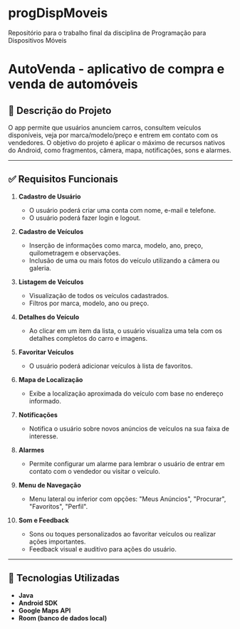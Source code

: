 # progDispMoveis
Repositório para o trabalho final da disciplina de Programação para Dispositivos Móveis

# AutoVenda - aplicativo de compra e venda de automóveis

## 📱 Descrição do Projeto
O app permite que usuários anunciem carros, consultem veículos disponíveis, veja por marca/modelo/preço e entrem em contato com os vendedores. O objetivo do projeto é aplicar o máximo de recursos nativos do Android, como fragmentos, câmera, mapa, notificações, sons e alarmes.

---

## ✅ Requisitos Funcionais

1. **Cadastro de Usuário**
   - O usuário poderá criar uma conta com nome, e-mail e telefone.
   - O usuário poderá fazer login e logout.

2. **Cadastro de Veículos**
   - Inserção de informações como marca, modelo, ano, preço, quilometragem e observações.
   - Inclusão de uma ou mais fotos do veículo utilizando a câmera ou galeria.

3. **Listagem de Veículos**
   - Visualização de todos os veículos cadastrados.
   - Filtros por marca, modelo, ano ou preço.

4. **Detalhes do Veículo**
   - Ao clicar em um item da lista, o usuário visualiza uma tela com os detalhes completos do carro e imagens.

5. **Favoritar Veículos**
   - O usuário poderá adicionar veículos à lista de favoritos.

6. **Mapa de Localização**
   - Exibe a localização aproximada do veículo com base no endereço informado.

7. **Notificações**
   - Notifica o usuário sobre novos anúncios de veículos na sua faixa de interesse.

8. **Alarmes**
   - Permite configurar um alarme para lembrar o usuário de entrar em contato com o vendedor ou visitar o veículo.

9. **Menu de Navegação**
   - Menu lateral ou inferior com opções: "Meus Anúncios", "Procurar", "Favoritos", "Perfil".

10. **Som e Feedback**
    - Sons ou toques personalizados ao favoritar veículos ou realizar ações importantes.
    - Feedback visual e auditivo para ações do usuário.

---

## 🚀 Tecnologias Utilizadas

- **Java**
- **Android SDK**
- **Google Maps API**
- **Room (banco de dados local)**
